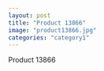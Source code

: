```yaml
---
layout: post
title: "Product 13866"
image: "product13866.jpg"
categories: "category1"
---
```

Product 13866
